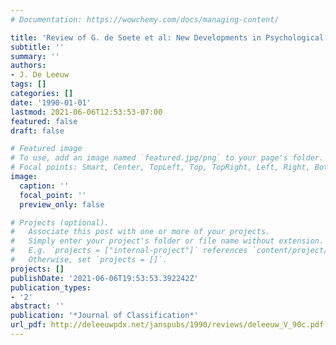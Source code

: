 ```yaml
---
# Documentation: https://wowchemy.com/docs/managing-content/

title: 'Review of G. de Soete et al: New Developments in Psychological Choice Modeling'
subtitle: ''
summary: ''
authors:
- J. De Leeuw
tags: []
categories: []
date: '1990-01-01'
lastmod: 2021-06-06T12:53:53-07:00
featured: false
draft: false

# Featured image
# To use, add an image named `featured.jpg/png` to your page's folder.
# Focal points: Smart, Center, TopLeft, Top, TopRight, Left, Right, BottomLeft, Bottom, BottomRight.
image:
  caption: ''
  focal_point: ''
  preview_only: false

# Projects (optional).
#   Associate this post with one or more of your projects.
#   Simply enter your project's folder or file name without extension.
#   E.g. `projects = ["internal-project"]` references `content/project/deep-learning/index.md`.
#   Otherwise, set `projects = []`.
projects: []
publishDate: '2021-06-06T19:53:53.392242Z'
publication_types:
- '2'
abstract: ''
publication: '*Journal of Classification*'
url_pdf: http://deleeuwpdx.net/janspubs/1990/reviews/deleeuw_V_90c.pdf
---
```

